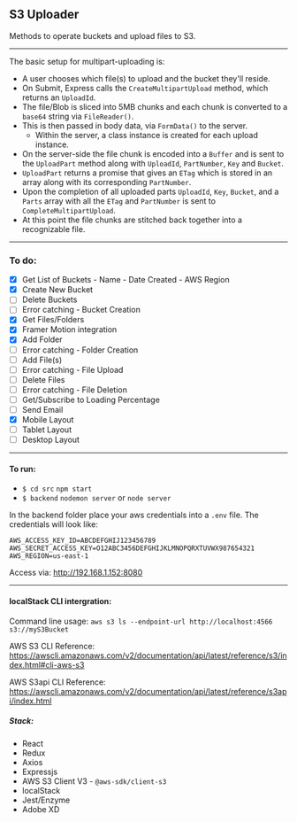 ## S3 Uploader

Methods to operate buckets and upload files to S3.
<hr />
The basic setup for multipart-uploading is:

- A user chooses which file(s) to upload and the bucket they'll reside.
- On Submit, Express calls the `CreateMultipartUpload` method, which returns an `UploadId`.
- The file/Blob is sliced into 5MB chunks and each chunk is converted to a `base64` string via `FileReader()`.
- This is then passed in body data, via `FormData()` to the server.
  * Within the server, a class instance is created for each upload instance.
- On the server-side the file chunk is encoded into a `Buffer` and is sent to the `UploadPart` method along with `UploadId`, `PartNumber`, `Key` and `Bucket`.
- `UploadPart` returns a promise that gives an `ETag` which is stored in an array along with its corresponding `PartNumber`.
- Upon the completion of all uploaded parts `UploadId`, `Key`, `Bucket`, and a `Parts` array with all the `ETag` and `PartNumber` is sent to `CompleteMultipartUpload`.
- At this point the file chunks are stitched back together into a recognizable file.
<hr />

### To do:
* [x] Get List of Buckets - Name - Date Created - AWS Region
* [x] Create New Bucket
* [ ] Delete Buckets
* [ ] Error catching - Bucket Creation
* [x] Get Files/Folders
* [x] Framer Motion integration
* [x] Add Folder
* [ ] Error catching - Folder Creation
* [ ] Add File(s)
* [ ] Error catching - File Upload
* [ ] Delete Files
* [ ] Error catching - File Deletion
* [ ] Get/Subscribe to Loading Percentage
* [ ] Send Email
* [x] Mobile Layout
* [ ] Tablet Layout
* [ ] Desktop Layout
<hr />

#### To run:
* `$ cd src` `npm start`
* `$ backend` `nodemon server` or `node server`

In the backend folder place your aws credentials into a `.env` file.
The credentials will look like:
```
AWS_ACCESS_KEY_ID=ABCDEFGHIJ123456789
AWS_SECRET_ACCESS_KEY=O12ABC3456DEFGHIJKLMNOPQRXTUVWX987654321 
AWS_REGION=us-east-1
``` 
Access via:
http://192.168.1.152:8080

<hr />

#### localStack CLI intergration:
Command line usage:
`aws s3 ls --endpoint-url http://localhost:4566 s3://myS3Bucket`

AWS S3 CLI Reference: https://awscli.amazonaws.com/v2/documentation/api/latest/reference/s3/index.html#cli-aws-s3

AWS S3api CLI Reference: https://awscli.amazonaws.com/v2/documentation/api/latest/reference/s3api/index.html

##### Stack:
* React
* Redux
* Axios
* Expressjs
* AWS S3 Client V3 - `@aws-sdk/client-s3`
* localStack
* Jest/Enzyme
* Adobe XD
